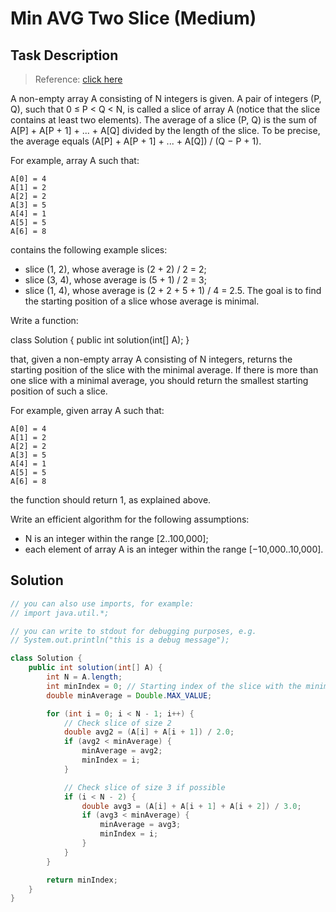 # Min AVG Two Slice (Medium)

## Task Description

> Reference: [click here](https://app.codility.com/programmers/lessons/5-prefix_sums/min_avg_two_slice/)

A non-empty array A consisting of N integers is given. A pair of integers (P, Q), such that 0 ≤ P < Q < N, is called a slice of array A (notice that the slice contains at least two elements). The average of a slice (P, Q) is the sum of A[P] + A[P + 1] + ... + A[Q] divided by the length of the slice. To be precise, the average equals (A[P] + A[P + 1] + ... + A[Q]) / (Q − P + 1).

For example, array A such that:

    A[0] = 4
    A[1] = 2
    A[2] = 2
    A[3] = 5
    A[4] = 1
    A[5] = 5
    A[6] = 8
contains the following example slices:

* slice (1, 2), whose average is (2 + 2) / 2 = 2;
* slice (3, 4), whose average is (5 + 1) / 2 = 3;
* slice (1, 4), whose average is (2 + 2 + 5 + 1) / 4 = 2.5.
The goal is to find the starting position of a slice whose average is minimal.

Write a function:

class Solution { public int solution(int[] A); }

that, given a non-empty array A consisting of N integers, returns the starting position of the slice with the minimal average. If there is more than one slice with a minimal average, you should return the smallest starting position of such a slice.

For example, given array A such that:

    A[0] = 4
    A[1] = 2
    A[2] = 2
    A[3] = 5
    A[4] = 1
    A[5] = 5
    A[6] = 8
the function should return 1, as explained above.

Write an efficient algorithm for the following assumptions:

* N is an integer within the range [2..100,000];
* each element of array A is an integer within the range [−10,000..10,000].

## Solution

```java
// you can also use imports, for example:
// import java.util.*;

// you can write to stdout for debugging purposes, e.g.
// System.out.println("this is a debug message");

class Solution {
    public int solution(int[] A) {
        int N = A.length;
        int minIndex = 0; // Starting index of the slice with the minimal average
        double minAverage = Double.MAX_VALUE;

        for (int i = 0; i < N - 1; i++) {
            // Check slice of size 2
            double avg2 = (A[i] + A[i + 1]) / 2.0;
            if (avg2 < minAverage) {
                minAverage = avg2;
                minIndex = i;
            }

            // Check slice of size 3 if possible
            if (i < N - 2) {
                double avg3 = (A[i] + A[i + 1] + A[i + 2]) / 3.0;
                if (avg3 < minAverage) {
                    minAverage = avg3;
                    minIndex = i;
                }
            }
        }

        return minIndex;
    }
}
```
